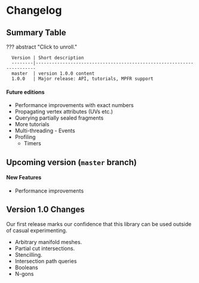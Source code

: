 <!-- Hide h3+ from toc  -->
<style>.md-nav--secondary .md-nav__list .md-nav__list { display: none }</style>

# Changelog

## Summary Table

??? abstract "Click to unroll."

      Version | Short description
      --------|----------------------------------------------------------------------
      master  | version 1.0.0 content
      1.0.0   | Major release: API, tutorials, MPFR support

#### Future editions 

- Performance improvements with exact numbers
- Propagating vertex attributes (UVs etc.)
- Querying partially sealed fragments
- More tutorials
- Multi-threading
      - Events
- Profiling
    - Timers

## Upcoming version (`master` branch)

#### New Features
- Performance improvements

## Version 1.0 Changes
Our first release marks our confidence that this library can be used outside of casual experimenting. 
- Arbitrary manifold meshes. 
- Partial cut intersections. 
- Stencilling.
- Intersection path queries
- Booleans
- N-gons
